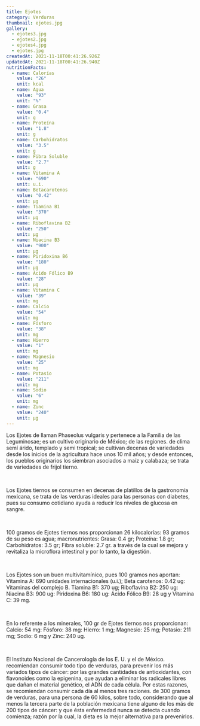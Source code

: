 ```yaml
---
title: Ejotes
category: Verduras
thumbnail: ejotes.jpg
gallery:
  - ejotes3.jpg
  - ejotes2.jpg
  - ejotes4.jpg
  - ejotes.jpg
createdAt: 2021-11-18T00:41:26.926Z
updatedAt: 2021-11-18T00:41:26.940Z
nutritionFacts:
  - name: Calorías
    value: "26"
    unit: kcal
  - name: Agua
    value: "93"
    unit: "%"
  - name: Grasa
    value: "0.4"
    unit: g
  - name: Proteína
    value: "1.8"
    unit: g
  - name: Carbohidratos
    value: "3.5"
    unit: g
  - name: Fibra Soluble
    value: "2.7"
    unit: g
  - name: Vitamina A
    value: "690"
    unit: u.i.
  - name: Betacarotenos
    value: "0.42"
    unit: µg
  - name: Tiamina B1
    value: "370"
    unit: µg
  - name: Riboflavina B2
    value: "250"
    unit: µg
  - name: Niacina B3
    value: "900"
    unit: µg
  - name: Piridoxina B6
    value: "180"
    unit: µg
  - name: Ácido Fólico B9
    value: "28"
    unit: µg
  - name: Vitamina C
    value: "39"
    unit: mg
  - name: Calcio
    value: "54"
    unit: mg
  - name: Fósforo
    value: "38"
    unit: mg
  - name: Hierro
    value: "1"
    unit: mg
  - name: Magnesio
    value: "25"
    unit: mg
  - name: Potasio
    value: "211"
    unit: mg
  - name: Sodio
    value: "6"
    unit: mg
  - name: Zinc
    value: "240"
    unit: µg
---
```

Los Ejotes de llaman Phaseolus vulgaris y pertenece a la Familia de las Leguminosae; es un cultivo originario de México; de las regiones. de clima semí árido, templado y semi tropical; se cultivan decenas de variedades desde los inicios de la agricultura hace unos 10 mil años; y desde entonces, los pueblos originarios los siembran asociados a maíz y calabaza; se trata de variedades de frijol tierno.

<br/>

Los Ejotes tiernos se consumen en decenas de platillos de la gastronomía mexicana, se trata de las verduras ideales para las personas con diabetes, pues su consumo cotidiano ayuda a reducir los niveles de glucosa en sangre.

<br/>

100 gramos de Ejotes tiernos nos proporcionan 26 kilocalorías: 93 gramos de su peso es agua; macronutrientes: Grasa: 0.4 gr; Proteína: 1.8 gr; Carbohidratos: 3.5 gr; Fibra soluble: 2.7 gr. a través de la cual se mejora y revitaliza la microflora intestinal y por lo tanto, la digestión.

<br/>

Los Ejotes son un buen multivitamínico, pues 100 gramos nos aportan: Vitamina A: 690 unidades internacionales (u.i.); Beta carotenos: 0.42 ug: Vitaminas del complejo B. Tiamina B1: 370 ug; Riboflavina B2: 250 ug: Niacina B3: 900 ug: Piridoxina B6: 180 ug: Ácido Fólico B9: 28 ug y Vitamina C: 39 mg.

<br/>

En lo referente a los minerales, 100 gr de Ejotes tiernos nos proporcionan: Calcio: 54 mg: Fósforo: 38 mg: Hierro: 1 mg; Magnesio: 25 mg; Potasio: 211 mg; Sodio: 6 mg y Zinc: 240 ug.

<br/>

El Instituto Nacional de Cancerología de los E. U. y el de México. recomiendan consumir todo tipo de verduras, para prevenir los más variados tipos de cáncer: por las grandes cantidades de antioxidantes, con flavonoides como la epigenina, que ayudan a eliminar los radicales libres que dañan el material genético, el ADN de cada célula. Por estas razones, se recomiendan consumir cada día al menos tres raciones. de 300 gramos de verduras, para una persona de 60 kilos, sobre todo, considerando que al menos la tercera parte de la población mexicana tiene alguno de los más de 200 tipos de cáncer: y que ésta enfermedad nunca se detecta cuando comienza; razón por la cual, la dieta es la mejor alternativa para prevenirlos.